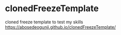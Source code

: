 # clonedFreezeTemplate
cloned freeze template to test my skills
https://abosedeogunji.github.io/clonedFreezeTemplate/
